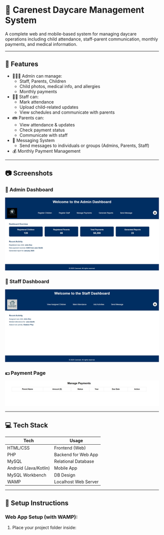 # 🏫 Carenest Daycare Management System

A complete web and mobile-based system for managing daycare operations including child attendance, staff-parent communication, monthly payments, and medical information.

---

## 📱 Features

- 👨‍👩‍👧 Admin can manage:
  - Staff, Parents, Children
  - Child photos, medical info, and allergies
  - Monthly payments
- 👩‍🏫 Staff can:
  - Mark attendance
  - Upload child-related updates
  - View schedules and communicate with parents
- 👪 Parents can:
  - View attendance & updates
  - Check payment status
  - Communicate with staff
- 💬 Messaging System
  - Send messages to individuals or groups (Admins, Parents, Staff)
- 💰 Monthly Payment Management

---

## 📷 Screenshots

### 🔐 Admin Dashboard
![Admin Dashboard](screenshots/Admin_Dashboard.jpg)

### 📝 Staff Dashboard
![Staff Dashboard](screenshots/Staff_Dashboard.jpg)

### 💵 Payment Page
![ Payment Page](screenshots/Manage_payments.jpg)

---

## 💻 Tech Stack

| Tech         | Usage                    |
|--------------|--------------------------|
| HTML/CSS     | Frontend (Web)           |
| PHP          | Backend for Web App      |
| MySQL        | Relational Database      |
| Android (Java/Kotlin) | Mobile App      |
| MySQL Workbench | DB Design             |
| WAMP         | Localhost Web Server     |

---

## 🚀 Setup Instructions

### Web App Setup (with WAMP):

1. Place your project folder inside:

